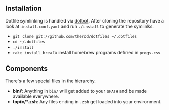 ## Installation
Dotfile symlinking is handled via [dotbot](https://github.com/anishathalye/dotbot). After cloning the repository have a look at `install.conf.yaml` and run `./install` to generate the symlinks.

- `git clone git://github.com/therod/dotfiles ~/.dotfiles`
- `cd ~/.dotfiles`
- `./install`
- `rake install_brew` to install homebrew programs defined in `progs.csv`

## Components

There's a few special files in the hierarchy.

- **bin/**: Anything in `bin/` will get added to your `$PATH` and be made
  available everywhere.
- **topic/\*.zsh**: Any files ending in `.zsh` get loaded into your
  environment.
